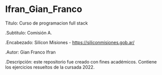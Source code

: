# Ifran_Gian_Franco
Título: Curso de programacion full stack

.Subtitulo: Comisión A.

.Encabezado: Silicon Misiones - https://siliconmisiones.gob.ar/

.Autor: Gian Franco Ifran

.Descripción: este repositorio fue creado con fines académicos. Contiene los ejercicios resueltos de la cursada 2022.

